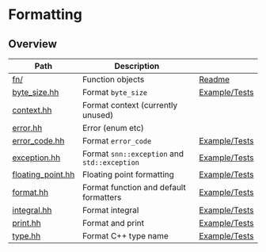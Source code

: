 # Formatting

## Overview

| Path                                    | Description                                  |                                         |
| --------------------------------------- | -------------------------------------------- | --------------------------------------- |
| [fn/](fn)                               | Function objects                             | [Readme](fn/README.md)                  |
| [byte\_size.hh](byte_size.hh)           | Format `byte_size`                           | [Example/Tests](byte_size.test.cc)      |
| [context.hh](context.hh)                | Format context (currently unused)            |                                         |
| [error.hh](error.hh)                    | Error (enum etc)                             |                                         |
| [error\_code.hh](error_code.hh)         | Format `error_code`                          | [Example/Tests](error_code.test.cc)     |
| [exception.hh](exception.hh)            | Format `snn::exception` and `std::exception` | [Example/Tests](exception.test.cc)      |
| [floating\_point.hh](floating_point.hh) | Floating point formatting                    | [Example/Tests](floating_point.test.cc) |
| [format.hh](format.hh)                  | Format function and default formatters       | [Example/Tests](format.test.cc)         |
| [integral.hh](integral.hh)              | Format integral                              | [Example/Tests](integral.test.cc)       |
| [print.hh](print.hh)                    | Format and print                             | [Example/Tests](print.test.cc)          |
| [type.hh](type.hh)                      | Format C++ type name                         | [Example/Tests](type.test.cc)           |
